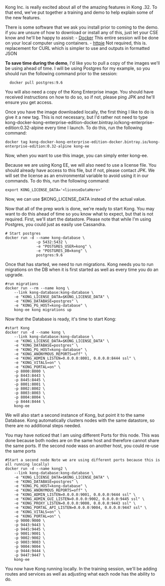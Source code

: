 Kong Inc. is really excited about all of the amazing features in Kong .32. To that end, we've put together a training and demo to help explain some of the new features.

There is some software that we ask you install prior to coming to the demo. if you are unsure of how to download or install any of this, just let your CSE know and he'll be happy to assist:
	- [Docker](https://docs.docker.com/install/)
		This entire session will be done on your local computer using containers.
	- [httpie](https://github.com/jakubroztocil/httpie)
		Not required, this is. replacement for CURL which is simpler to use and outputs in formatted JSON

**To save time during the demo**, I'd like you to pull a copy of the images we'll be using ahead of time. I will be using Postgres for my example, so you should run the following command prior to the session:
```
  docker pull postgres:9.6
```

You will also need a copy of the Kong Enterprise image. You should have received instructions on how to do so, so if not, please ping JPK and he'll ensure you get access.

Once you have the image downloaded locally, the first thing I like to do is give it a new tag. This is not necessary, but I'd rather not need to type kong-docker-kong-enterprise-edition-docker.bintray.io/kong-enterprise-edition:0.32-alpine every time I launch. To do this, run the following command:
```
docker tag kong-docker-kong-enterprise-edition-docker.bintray.io/kong-enterprise-edition:0.32-alpine kong-ee
```

Now, when you want to use this image, you can simply enter kong-ee.

Because we are using Kong EE, we will also need to use a license file. You should already have access to this file, but if not, please contact JPK. We will set the license as an environmental variable to avoid using it in our commands. To do this, run the following command:
```
export KONG_LICENSE_DATA='<licenseDataHere>'
```

Now, we can use $KONG_LICENSE_DATA instead of the actual value. 

Now that all of the prep work is done, we're ready to start Kong. You may want to do this ahead of time so you know what to expect, but that is not required. First, we'll start the datastore. Please note that while I'm using Postgres, you could just as easily use Cassandra.

```
# Start postgres
docker run -d --name kong-database \
              -p 5432:5432 \
              -e "POSTGRES_USER=kong" \
              -e "POSTGRES_DB=kong" \
              postgres:9.6
```

Once that has started, we need to run migrations. Kong needs you to run migrations on the DB when it is first started as well as every time you do an upgrade.

```
#run migrations
docker run --rm --name kong \
    --link kong-database:kong-database \
    -e "KONG_LICENSE_DATA=$KONG_LICENSE_DATA" \
    -e "KONG_DATABASE=postgres" \
    -e "KONG_PG_HOST=kong-database" \
    kong-ee kong migrations up
```

Now that the Database is ready, it's time to start Kong:

```
#start Kong
docker run -d --name kong \
    --link kong-database:kong-database \
    -e "KONG_LICENSE_DATA=$KONG_LICENSE_DATA" \
    -e "KONG_DATABASE=postgres" \
    -e "KONG_PG_HOST=kong-database" \
    -e "KONG_ANONYMOUS_REPORTS=off" \
    -e "KONG_ADMIN_LISTEN=0.0.0.0:8001, 0.0.0.0:8444 ssl" \
    -e "KONG_VITALS=on" \
    -e "KONG_PORTAL=on" \
    -p 8000:8000 \
    -p 8443:8443 \
    -p 8445:8445 \
    -p 8001:8001 \
    -p 8002:8002 \
    -p 8003:8003 \
    -p 8004:8004 \
    -p 8444:8444 \
    kong-ee
 ```

We will also start a second instance of Kong, but point it to the same Database. Kong automatically clusters nodes with the same datastore, so there are no additional steps needed.

You may have noticed that I am using different Ports for this node. This was done because both nodes are on the same host and therefore cannot share the same ports. If the second node wass on another host, you could re-use the same ports


```
#Start a second node Note we are using different ports because this is all running locally)
docker run -d --name kong2 \
    --link kong-database:kong-database \
    -e "KONG_LICENSE_DATA=$KONG_LICENSE_DATA" \
    -e "KONG_DATABASE=postgres" \
    -e "KONG_PG_HOST=kong-database" \
    -e "KONG_ANONYMOUS_REPORTS=off" \
    -e "KONG_ADMIN_LISTEN=0.0.0.0:9001, 0.0.0.0:9444 ssl" \
    -e "KONG_ADMIN_GUI_LISTEN=0.0.0.0:9002, 0.0.0.0:9445 ssl" \
    -e "KONG_PROXY_LISTEN=0.0.0.0:9000, 0.0.0.0:9443 ssl" \
    -e "KONG_PORTAL_API_LISTEN=0.0.0.0:9004, 0.0.0.0:9447 ssl" \
    -e "KONG_VITALS=on" \
    -e "KONG_PORTAL=on" \
    -p 9000:9000 \
    -p 9443:9443 \
    -p 9445:9445 \
    -p 9001:9001 \
    -p 9002:9002 \
    -p 9003:9003 \
    -p 9004:9004 \
    -p 9444:9444 \
    -p 9447:9447 \
    kong-ee
```

You now have Kong running locally. In the training session, we'll be adding routes and services as well as adjusting what each node has the ability to do.

